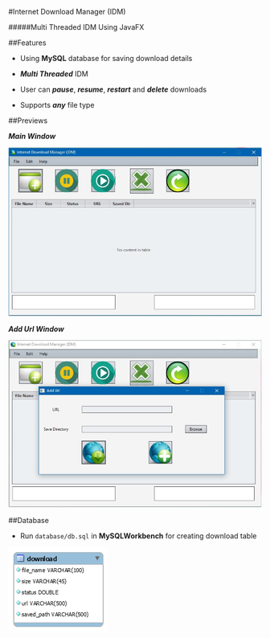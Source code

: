 #Internet Download Manager (IDM)

#####Multi Threaded IDM Using JavaFX

##Features 

* Using **MySQL** database for saving download details

* _**Multi Threaded**_ IDM

* User can _**pause**_, _**resume**_, _**restart**_ and _**delete**_ downloads

* Supports _**any**_ file type


##Previews

_**Main Window**_

![Main Stage](./previews/1.jpg)

_**Add Url Window**_

![Add Url](./previews/2.jpg)

##Database

* Run `database/db.sql` in **MySQLWorkbench** for creating download table
 
 ![Add Url](./database/3.png)
